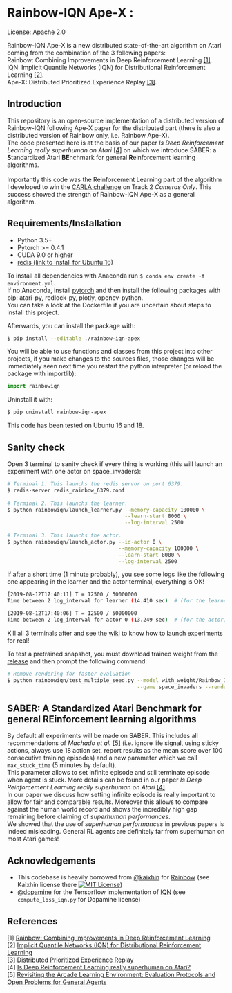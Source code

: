 Rainbow-IQN Ape-X :
=======

License: Apache 2.0

Rainbow-IQN Ape-X is a new distributed state-of-the-art algorithm on Atari coming
from the combination of the 3 following papers:<br/>
Rainbow: Combining Improvements in Deep Reinforcement Learning [[1]](#references).<br/>
IQN: Implicit Quantile Networks (IQN) for Distributional Reinforcement Learning [[2]](#references).<br/>
Ape-X: Distributed Prioritized Experience Replay [[3]](#references).<br/>

Introduction
------------
This repository is an open-source implementation of a distributed version of Rainbow-IQN
following Ape-X paper for the distributed part (there is also a distributed version 
of Rainbow only, i.e. Rainbow Ape-X).<br/>
The code presented here is at the basis of our paper *Is Deep Reinforcement 
Learning really superhuman on Atari* [[4]](#references) on which
we introduce SABER: a **S**tandardized Atari **BE**nchmark for general 
**R**einforcement learning algorithms.<br/><br/>
Importantly this code was the Reinforcement Learning part of the algorithm 
I developed to win the 
[CARLA challenge](https://carlachallenge.org/results-challenge-2019/)  on Track 2 *Cameras Only*. This success showed the 
strength of Rainbow-IQN Ape-X as a general algorithm.


Requirements/Installation
------------

- Python 3.5+
- Pytorch >= 0.4.1
- CUDA 9.0 or higher
- [redis (link to install for Ubuntu 16)](https://www.digitalocean.com/community/tutorials/how-to-install-and-configure-redis-on-ubuntu-16-04)

To install all dependencies with Anaconda run `$ conda env create -f environment.yml`. <br/>
If no Anaconda, install [pytorch](https://pytorch.org/) and then install the following packages
with pip: atari-py, redlock-py, plotly, opencv-python.<br/>
You can take a look at the Dockerfile if you are uncertain about steps to install this project.

Afterwards, you can install the package with:
```bash
$ pip install --editable ./rainbow-iqn-apex
```

You will be able to use functions and classes from this project into other projects,
if you make changes to the sources files, those changes will be immediately
seen next time you restart the python interpreter 
(or reload the package with importlib):
```python
import rainbowiqn
```

Uninstall it with:
```bash
$ pip uninstall rainbow-iqn-apex
```


This code has been tested on Ubuntu 16 and 18. <br/>

Sanity check
------------

Open 3 terminal to sanity check if every thing is working (this will launch an experiment with one actor on space_invaders): <br/>
```bash
# Terminal 1. This launchs the redis servor on port 6379.
$ redis-server redis_rainbow_6379.conf 
 
# Terminal 2. This launchs the learner.
$ python rainbowiqn/launch_learner.py --memory-capacity 100000 \
                                      --learn-start 8000 \
                                      --log-interval 2500
                                      
# Terminal 3. This launchs the actor.
$ python rainbowiqn/launch_actor.py --id-actor 0 \
                                    --memory-capacity 100000 \
                                    --learn-start 8000 \
                                    --log-interval 2500
```
If after a short time (1 minute probably), you see some logs like the following one appearing in the learner and the actor terminal, everything is OK! <br/>
```bash
[2019-08-12T17:40:11] T = 12500 / 50000000
Time between 2 log_interval for learner (14.410 sec)  # (for the learner)

[2019-08-12T17:40:06] T = 12500 / 50000000
Time between 2 log_interval for actor 0 (13.249 sec)  # (for the actor)
```

Kill all 3 terminals after and see the [wiki](https://github.com/valeoai/rainbow-iqn-apex/wiki) to know how to launch experiments for real!

To test a pretrained snapshot, you must download trained weight from 
the [release](https://github.com/valeoai/rainbow-iqn-apex/releases/tag/v1.0) and then prompt the following command:
```bash
# Remove rendering for faster evaluation
$ python rainbowiqn/test_multiple_seed.py --model with_weight/Rainbow_IQN/space_invaders/last_model_space_invaders_50000000.pth \
                                          --game space_invaders --render
```

<a name="saber">SABER: A Standardized Atari Benchmark for general REinforcement learning algorithms</a>
------------

By default all experiments will be made on SABER. This includes all recommendations of 
*Machado et al.* [[5]](#references) (i.e. ignore life signal, using sticky actions, always use 18 action set, report 
results as the mean score over 100 consecutive training episodes) and a new parameter which we call `max_stuck_time` (5 minutes by default). <br/>
This parameter allows to set infinite episode and still terminate episode when agent is stuck. More details can be 
found in our paper *Is Deep Reinforcement 
Learning really superhuman on Atari* [[4]](#references).<br/>
In our paper we discuss how setting infinite episode is really important to allow for fair and comparable results.
Moreover this allows to compare against the human world record and shows the incredibly high
gap remaining before claiming of *superhuman performances*. <br/>
We showed that the use of *superhuman performances*
in previous papers is indeed misleading. General RL agents are definitely far from superhuman on most Atari games!



<a name="acknow">Acknowledgements</a>
----------------

- This codebase is heavily borrowed from [@kaixhin](https://github.com/Kaixhin) for [Rainbow](https://github.com/Kaixhin/Rainbow) 
(see Kaixhin license there [![MIT License](https://img.shields.io/badge/license-MIT-blue.svg)](Kaixhin_LICENSE.md))
- [@dopamine](https://github.com/google/dopamine) for the Tensorflow implementation 
of [IQN](https://github.com/google/dopamine/tree/master/dopamine/agents/implicit_quantile) (see `compute_loss_iqn.py` 
for Dopamine license)

<a name="ref">References</a>
----------

[1] [Rainbow: Combining Improvements in Deep Reinforcement Learning](https://arxiv.org/abs/1710.02298)<br/>
[2] [Implicit Quantile Networks (IQN) for Distributional Reinforcement Learning](https://arxiv.org/abs/1806.06923)<br/>
[3] [Distributed Prioritized Experience Replay](https://arxiv.org/abs/1803.00933)<br/>
[4] [Is Deep Reinforcement Learning really superhuman on Atari?](https://arxiv.org/abs/1908.04683v1)<br/>
[5] [Revisiting the Arcade Learning Environment: Evaluation Protocols and Open Problems for General Agents](https://arxiv.org/abs/1709.06009)
